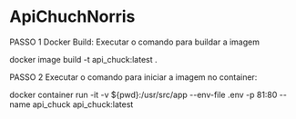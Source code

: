 # ApiChuchNorris 

PASSO 1 Docker Build: 
Executar o comando para buildar a imagem 

docker image build -t api_chuck:latest .

PASSO 2 Executar o comando para iniciar a imagem no container:

docker container run -it -v ${pwd}:/usr/src/app --env-file .env -p 81:80 --name api_chuck api_chuck:latest
